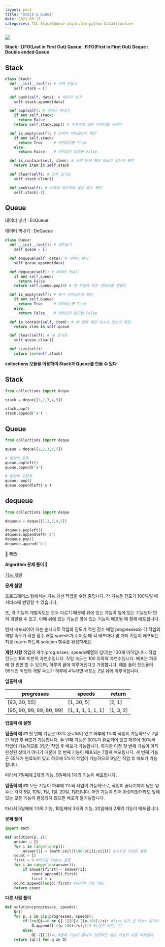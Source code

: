 ```yaml
---
layout: post
title: "Stack & Queue"
date: 2021-03-17
categories: TIL Stack&Queue algorithm python DataStructure
---
```


![](https://images.velog.io/images/action2thefuture/post/e12813da-6c5a-4db6-bb74-d58149bcbe6d/%EC%98%88%EC%8B%9C%2013.jpg)

**Stack : LIFO(Last in First Out)**
**Queue : FIFO(First in First Out)**
**Deque : Double ended Queue**

## Stack

```python
class Stack:
  def __init__(self): # 스택 만들기
    self.stack = []

  def push(self, data): # 데이터 넣기
    self.stack.append(data)

  def pop(self): # 데이터 꺼내기
    if not self.stack:
      return False
    return self.stack.pop() # 마지막에 넣은 데이터를 꺼낸다

  def is_empty(self): # 스택이 비어있는지 확인
    if not self.stack:
      return True     # 비어있으면 True
    else:
      return False    # 비어있지 않으면 False

  def is_contain(self, item): # 스택 안에 해당 요소가 있는지 확인
    return item in self.stack

  def clear(self): # 스택 초기화
    self.stack.clear()

  def peek(self): # 스택에 마지막에 넣은 요소 확인
    self.stack[-1]
```

## Queue

데이터 넣기 : EnQueue

데이터 꺼내기 : DeQueue

```python
class Queue:
  def __init__(self): # 큐만들기
    self.queue = []

  def enqueue(self, data): # 데이터 넣기
    self.queue.append(data)

  def dequeue(self): # 데이터 꺼내기
    if not self.queue:
      return False
    return self.queue.pop(0) # 맨 처음에 넣은 데이터를 꺼낸다

  def is_empty(self): # 큐가 비어있는지 확인
    if not self.queue:
      return True     # 비어있는면 True
    else:
      return False    # 비어있지 않으면 False

  def is_contain(self, item): # 큐 안에 해당 요소가 있는지 확인
    return item in self.queue

  def clear(self): # 큐 초기화
    self.queue.clear()

  def size(self):
  	return len(self.stack)
```

**collections 모듈을 이용하여 Stack과 Queue를 만들 수 있다**

## Stack

```python
from collections import deque

stack = deque([1,2,3,4,5])

stack.pop()
stack.append('a')
```

## Queue

```python
from collections import deque

queue = deque([1,2,3,4,5])

# 방향이 왼쪽
queue.popleft()
queue.append('a')

# 방향이 오른쪽
queue. pop()
queue.appendleft('a')
```

## dequeue

```python
from collections import deque

dequeue = deque([1,2,3,4,5])

dequeue.popleft()
dequeue.appendleft('a')
dequeue.pop()
dequeue.append('b')
```

**💬 복습**

**Algorithm 문제 풀이 🤪**

[기능 개발](https://programmers.co.kr/learn/courses/30/lessons/42586)

**문제 설명**

프로그래머스 팀에서는 기능 개선 작업을 수행 중입니다. 각 기능은 진도가 100%일 때 서비스에 반영할 수 있습니다.

또, 각 기능의 개발속도는 모두 다르기 때문에 뒤에 있는 기능이 앞에 있는 기능보다 먼저 개발될 수 있고, 이때 뒤에 있는 기능은 앞에 있는 기능이 배포될 때 함께 배포됩니다.

먼저 배포되어야 하는 순서대로 작업의 진도가 적힌 정수 배열 progresses와 각 작업의 개발 속도가 적힌 정수 배열 speeds가 주어질 때 각 배포마다 몇 개의 기능이 배포되는지를 return 하도록 solution 함수를 완성하세요.

**제한 사항**
작업의 개수(progresses, speeds배열의 길이)는 100개 이하입니다.
작업 진도는 100 미만의 자연수입니다.
작업 속도는 100 이하의 자연수입니다.
배포는 하루에 한 번만 할 수 있으며, 하루의 끝에 이루어진다고 가정합니다. 예를 들어 진도율이 95%인 작업의 개발 속도가 하루에 4%라면 배포는 2일 뒤에 이루어집니다.

**입출력 예**

| progresses               | speeds             | return    |
| ------------------------ | ------------------ | --------- |
| [93, 30, 55]             | [1, 30, 5]         | [2, 1]    |
| [95, 90, 99, 99, 80, 99] | [1, 1, 1, 1, 1, 1] | [1, 3, 2] |

**입출력 예 설명**

**입출력 예 #1**
첫 번째 기능은 93% 완료되어 있고 하루에 1%씩 작업이 가능하므로 7일간 작업 후 배포가 가능합니다.
두 번째 기능은 30%가 완료되어 있고 하루에 30%씩 작업이 가능하므로 3일간 작업 후 배포가 가능합니다. 하지만 이전 첫 번째 기능이 아직 완성된 상태가 아니기 때문에 첫 번째 기능이 배포되는 7일째 배포됩니다.
세 번째 기능은 55%가 완료되어 있고 하루에 5%씩 작업이 가능하므로 9일간 작업 후 배포가 가능합니다.

따라서 7일째에 2개의 기능, 9일째에 1개의 기능이 배포됩니다.

**입출력 예 #2**
모든 기능이 하루에 1%씩 작업이 가능하므로, 작업이 끝나기까지 남은 일수는 각각 5일, 10일, 1일, 1일, 20일, 1일입니다. 어떤 기능이 먼저 완성되었더라도 앞에 있는 모든 기능이 완성되지 않으면 배포가 불가능합니다.

따라서 5일째에 1개의 기능, 10일째에 3개의 기능, 20일째에 2개의 기능이 배포됩니다.

**문제 풀이**

```python
import math

def solution(p, s):
    answer = {}
    for i in range(len(p)):
        answer[i] = (math.ceil((100-p[i])/s[i])) #소수점 이상은 올림
    count = []
    first = 0 #비교할 Index 설정
    for i in range(len(answer)):
        if answer[first] < answer[i]:
            count.append(i-first)
            first = i
    count.append(len(p)-first) #마지막 기능 배포
    return count
```

**다른 사람 풀이**

```python
def solution(progresses, speeds):
    Q=[]
    for p, s in zip(progresses, speeds):
        if len(Q)==0 or Q[-1][0]<-((p-100)//s): #list Q가 빈 list 이거나 앞에 있는 기능이 다 끝났다면
            Q.append([-((p-100)//s),1]) #[걸린 기간, 1]
        else:
            Q[-1][1]+=1 #앞에 기능이 끝나지 않았다면 해당 기능의 수를 더해준다
    return [q[1] for q in Q]
```
